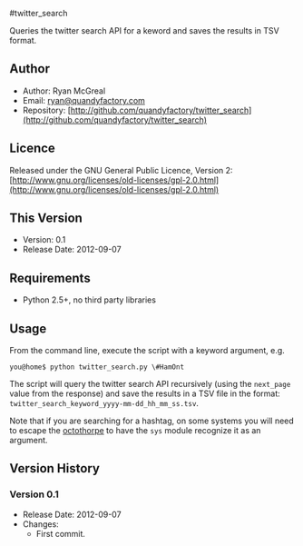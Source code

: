 #twitter_search

Queries the twitter search API for a keword and saves the results in TSV format.

## Author

* Author: Ryan McGreal
* Email: [ryan@quandyfactory.com](mailto:ryan@quandyfactory.com)
* Repository: [http://github.com/quandyfactory/twitter_search](http://github.com/quandyfactory/twitter_search)

## Licence

Released under the GNU General Public Licence, Version 2: [http://www.gnu.org/licenses/old-licenses/gpl-2.0.html](http://www.gnu.org/licenses/old-licenses/gpl-2.0.html)

## This Version

* Version: 0.1
* Release Date: 2012-09-07
  
## Requirements

* Python 2.5+, no third party libraries

## Usage

From the command line, execute the script with a keyword argument, e.g.

    you@home$ python twitter_search.py \#HamOnt

The script will query the twitter search API recursively (using the `next_page` value from the response) and save the results in a TSV file in the format: `twitter_search_keyword_yyyy-mm-dd_hh_mm_ss.tsv`.

Note that if you are searching for a hashtag, on some systems you will need to escape the [octothorpe](http://en.wiktionary.org/wiki/octothorpe) to have the `sys` module recognize it as an argument.

## Version History

### Version 0.1

* Release Date: 2012-09-07
* Changes:
    * First commit.
